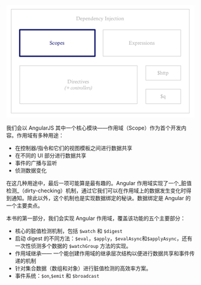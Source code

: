 ![scopes](/assets/scopes.png)

我们会以 AngularJS 其中一个核心模块——作用域（Scope）作为首个开发内容。作用域有多种用途：

* 在控制器/指令和它们的视图模板之间进行数据共享
* 在不同的 UI 部分进行数据共享
* 事件的广播与监听
* 侦测数据变化

在这几种用途中，最后一项可能算是最有趣的。Angular 作用域实现了一个_脏值检测_（dirty-checking）机制，通过它我们可以在作用域上的数据发生变化时得到通知。除此以外，这个机制也是实现数据绑定的秘诀。数据绑定是 Angular 的一个主要卖点。

本书的第一部分，我们会实现 Angular 作用域，覆盖该功能的五个主要部分：

- 核心的脏值检测机制，包括 `$watch` 和 `$digest`
- 启动 digest 的不同方法：`$eval`，`$apply`，`$evalAsync`和`$applyAsync`，还有一次性侦测多个数据的 `$watchGroup` 方法的实现。
- 作用域继承—— 一个能创建作用域的继承层次结构以便进行数据共享和事件传递的机制
- 针对集合数据（数组和对象）进行脏值检测的高效率方案。
- 事件系统：`$on`,`$emit` 和 `$broadcast`

